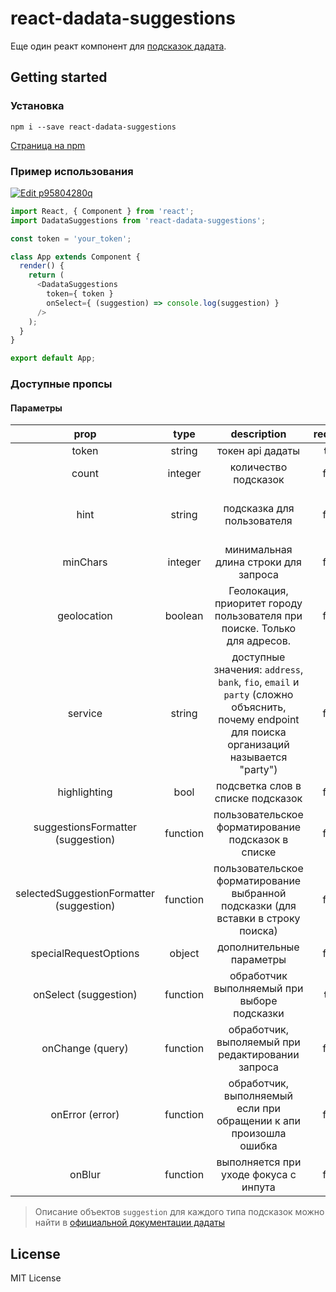 # react-dadata-suggestions

Еще один реакт компонент для [подсказок дадата](https://dadata.ru/suggestions "official website").

## Getting started

### Установка
`npm i --save react-dadata-suggestions`

[Страница на npm](https://www.npmjs.com/package/react-dadata-suggestions) 

### Пример использования

[![Edit p95804280q](https://codesandbox.io/static/img/play-codesandbox.svg)](https://codesandbox.io/s/p95804280q)

```javascript
import React, { Component } from 'react';
import DadataSuggestions from 'react-dadata-suggestions';

const token = 'your_token';

class App extends Component {
  render() {
    return (
      <DadataSuggestions
        token={ token }
        onSelect={ (suggestion) => console.log(suggestion) }
      />
    );
  }
}

export default App;

```

### Доступные пропсы

#### Параметры

| prop | type | description | required | default |
|:--------------:|:----------------:|:-------------------:|:----------:|:--------:|
|token| string|токен api дадаты|**true**|`''`|
|count|integer|количество подсказок|false|`10`|
|hint|string|подсказка для пользователя|false|`Выберите вариант ниже или продолжите ввод`|
|minChars|integer|минимальная длина строки для запроса|false|`3`|
|geolocation|boolean|Геолокация, приоритет городу пользователя при поиске. Только для адресов.|false|`true`|
|service|string|доступные значения: `address`, `bank`, `fio`, `email` и `party` (сложно объяснить, почему endpoint для поиска организаций называется "party")|false|`address`|
|highlighting|bool|подсветка слов в списке подсказок|false|true|
|suggestionsFormatter (suggestion)|function|пользовательское форматирование подсказок в списке|false||
|selectedSuggestionFormatter (suggestion)|function|пользовательское форматирование выбранной подсказки (для вставки в строку поиска)|false||
|specialRequestOptions|object|дополнительные параметры|false||
|onSelect (suggestion)|function|обработчик выполняемый при выборе подсказки|**true**||
|onChange (query)|function|обработчик, выполяемый при редактировании запроса|false||
|onError (error)|function|обработчик, выполняемый если при обращении к апи произошла ошибка|false||
|onBlur|function|выполняется при уходе фокуса с инпута|false||

> Описание объектов `suggestion` для каждого типа подсказок можно найти в [официальной документации дадаты](https://confluence.hflabs.ru/pages/viewpage.action?pageId=204669100)


## License

MIT License

